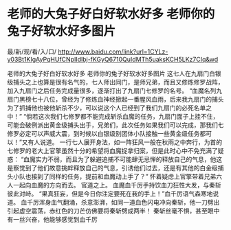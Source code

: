 # 老师的大兔子好白好软水好多 老师你的兔子好软水好多图片

最/新/观/看/入/口/ http://www.baidu.com/link?url=1CYLz-y03Bt1KIgAyPqHUfCNpIIdlbj-fKGyQ6710QuIdMTh5uaksKCH5LKz7CIq&wd

老师的大兔子好白好软水好多 老师你的兔子好软水好多图片
这七人在九扇门白银级捕头之上也算是很有名气的，七人师出同门，是师兄弟，而且又修炼修罗战阵，加入九扇门之后任务完成量很多，逐渐打出了九扇门七修罗的名号。
    “血魔名列九扇门黑榜七十八位，曾经为了修炼血神经掀起一番腥风血雨，后来我九扇门的捕头为了抓捕他也被他斩杀不少，可以说这个人已经到了我们九扇门的必死名单之中！”
    “倘若这次我们七修罗都不能完成斩杀血魔的任务，九扇门面子上挂不住，可能会破例派出黄金级捕头出手，兄弟们，此次任务如果我们可以完成，那我们七修罗必定可以声威大震，到时候以白银级别团体小队接触一些黄金级任务都可以！”又有人说道。
    一行七人展开身法，如一阵狂风一般在秋雨之中奔行，为首的七修罗的老大上官擎虽然十分的希望将血魔捉拿归案，但是此时心中不免充满了疑惑：
    “血魔实力不弱，而且为了躲避追捕不可能肆无忌惮的释放自己的气息，他这是察觉到了他们故意挑衅释放自己的气息，引诱他们过去，还是有其他的白金级捕头小队也接到了同样的任务，提前和血魔动上手了？”
    怀着疑虑上官擎带着兄弟六人一起向血魔的方向而去。
    官道之上。
    血魔血千厉手持饮血刀狂性大发，与秦斩彼此对峙。
    “果真狂妄，但是今日你注定要死在我的手上！”血千厉语气森寒地说道。
    血千厉浑身血气翻涌，杀意澎湃，如同一道血色闪电冲向秦斩，他一刀劈出引起虚空震荡，赤红色的刀芒仿佛要将秦斩劈成两半！
    秦斩丝毫不惧，甚至眼中有一丝兴奋，他能够感觉到血千厉
